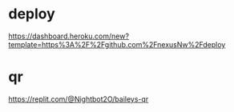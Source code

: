 # deploy

https://dashboard.heroku.com/new?template=https%3A%2F%2Fgithub.com%2FnexusNw%2Fdeploy

# qr

https://replit.com/@Nightbot2O/baileys-qr
